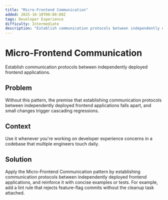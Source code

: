 ```yaml
---
title: "Micro-Frontend Communication"
added: 2025-10-10T00:00:00Z
tags: Developer Experience
difficulty: Intermediate
description: "Establish communication protocols between independently deployed frontend applications."
---
```

# Micro-Frontend Communication

Establish communication protocols between independently deployed frontend applications.

## Problem

Without this pattern, the premise that establishing communication protocols between independently deployed frontend applications falls apart, and small changes trigger cascading regressions.

## Context

Use it whenever you're working on developer experience concerns in a codebase that multiple engineers touch daily.

## Solution

Apply the Micro-Frontend Communication pattern by establishing communication protocols between independently deployed frontend applications, and reinforce it with concise examples or tests. For example, add a lint rule that rejects feature-flag commits without the cleanup task attached.
